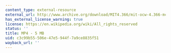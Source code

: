 ```yaml
---
content_type: external-resource
external_url: http://www.archive.org/download/MIT4.366/mit-ocw-4.366-mcanulty-maybe-220k.mp4
has_external_license_warning: true
license: https://en.wikipedia.org/wiki/All_rights_reserved
status: ''
title: MP4 - 5 MB
uid: c3c99b55-506e-47e5-944f-7a9ce8835f51
wayback_url: ''
---
```

